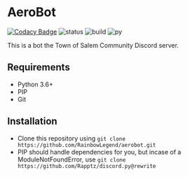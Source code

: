 # AeroBot

[![Codacy Badge](https://api.codacy.com/project/badge/Grade/22d1a2038b774edbb05ab0e4b50624cf)](https://app.codacy.com/app/RainbowLegend/aerobot?utm_source=github.com&utm_medium=referral&utm_content=RainbowLegend/aerobot&utm_campaign=Badge_Grade_Settings)
![status](https://img.shields.io/badge/status-stable-green.svg) 
![build](https://travis-ci.org/RainbowLegend/aerobot.svg?branch=master)
![py](https://img.shields.io/badge/python-3.6%20--%203.7-yellow.svg)

This is a bot the Town of Salem Community Discord server.

## Requirements

- Python 3.6+
- PIP
- Git

## Installation

- Clone this repository using `git clone https://github.com/RainbowLegend/aerobot.git`
- PIP should handle dependencies for you, but incase of a ModuleNotFoundError, use `git clone https://github.com/Rapptz/discord.py@rewrite`
